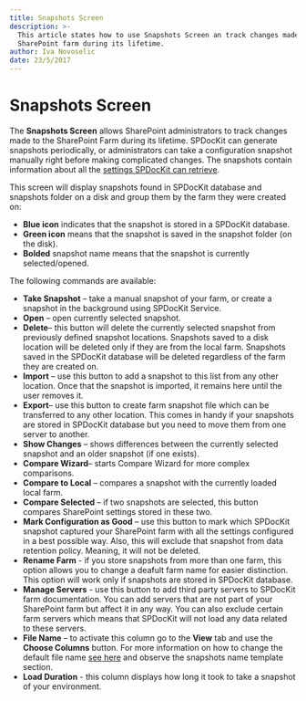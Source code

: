 ```yaml
---
title: Snapshots Screen
description: >-
  This article states how to use Snapshots Screen an track changes made to your
  SharePoint farm during its lifetime.
author: Iva Novoselic
date: 23/5/2017
---
```


# Snapshots Screen

The **Snapshots Screen** allows SharePoint administrators to track changes made to the SharePoint Farm during its lifetime. SPDocKit can generate snapshots periodically, or administrators can take a configuration snapshot manually right before making complicated changes. The snapshots contain information about all the [settings SPDocKit can retrieve](../how-to/sharepoint-farm-snapshots/manual-snapshots.md).

This screen will display snapshots found in SPDocKit database and snapshots folder on a disk and group them by the farm they were created on:

* **Blue icon** indicates that the snapshot is stored in a SPDocKit database. 
* **Green icon** means that the snapshot is saved in the snapshot folder \(on the disk\).
* **Bolded** snapshot name means that the snapshot is currently selected/opened. 

The following commands are available:

* **Take Snapshot** – take a manual snapshot of your farm, or create a snapshot in the background using SPDocKit Service.
* **Open** – open currently selected snapshot.
* **Delete**– this button will delete the currently selected snapshot from previously defined snapshot locations. Snapshots saved to a disk location will be deleted only if they are from the local farm. Snapshots saved in the SPDocKit database will be deleted regardless of the farm they are created on.
* **Import** – use this button to add a snapshot to this list from any other location. Once that the snapshot is imported, it remains here until the user removes it.
* **Export**– use this button to create farm snapshot file which can be transferred to any other location. This comes in handy if your snapshots are stored in SPDocKit database but you need to move them from one server to another.
* **Show Changes** – shows differences between the currently selected snapshot and an older snapshot \(if one exists\).
* **Compare Wizard**– starts Compare Wizard for more complex comparisons.
* **Compare to Local** – compares a snapshot with the currently loaded local farm.
* **Compare Selected**  – if two snapshots are selected, this button compares SharePoint settings stored in these two.
* **Mark Configuration as Good** – use this button to mark which SPDocKit snapshot captured your SharePoint farm with all the settings configured in a best possible way. Also, this will exclude that snapshot from data retention policy. Meaning, it will not be deleted.
* **Rename Farm** - if you store snapshots from more than one farm, this option allows you to change a deafult farm name for easier distinction. This option will work only if snapshots are stored in SPDocKit database.
* **Manage Servers** - use this button to add third party servers to SPDocKit farm documentation. You can add servers that are not part of your SharePoint farm but affect it in any way. You can also exclude certain farm servers which means that SPDocKit will not load any data related to these servers.
* **File Name** – to activate this column go to the **View** tab and use the **Choose Columns** button. For more information on how to change the default file name [see here](backstage-screen/options-wizard.md) and observe the snapshots name template section.
* **Load Duration** - this column displays how long it took to take a snapshot of your environment.

